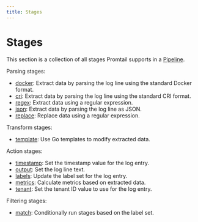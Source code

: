 ```yaml
---
title: Stages
---
```

# Stages

This section is a collection of all stages Promtail supports in a
[Pipeline](../pipelines/).

Parsing stages:

  * [docker](docker/): Extract data by parsing the log line using the standard Docker format.
  * [cri](cri/): Extract data by parsing the log line using the standard CRI format.
  * [regex](regex/): Extract data using a regular expression.
  * [json](json/): Extract data by parsing the log line as JSON.
  * [replace](replace/): Replace data using a regular expression.

Transform stages:

  * [template](template/): Use Go templates to modify extracted data.

Action stages:

  * [timestamp](timestamp/): Set the timestamp value for the log entry.
  * [output](output/): Set the log line text.
  * [labels](labels/): Update the label set for the log entry.
  * [metrics](metrics/): Calculate metrics based on extracted data.
  * [tenant](tenant/): Set the tenant ID value to use for the log entry.

Filtering stages:

  * [match](match/): Conditionally run stages based on the label set.

